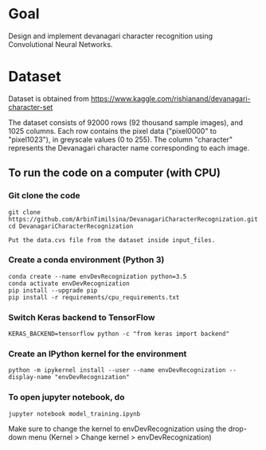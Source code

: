# Goal
Design and implement devanagari character recognition using Convolutional Neural Networks.

# Dataset 
Dataset is obtained from https://www.kaggle.com/rishianand/devanagari-character-set

The dataset consists of 92000 rows (92 thousand sample images), and 1025 columns. Each row contains the pixel data ("pixel0000" to "pixel1023"), in greyscale values (0 to 255). The column "character" represents the Devanagari character name corresponding to each image.

## To run the code on a computer (with CPU)

### Git clone the code
```
git clone https://github.com/ArbinTimilsina/DevanagariCharacterRecognization.git
cd DevanagariCharacterRecognization

Put the data.cvs file from the dataset inside input_files.
```

### Create a conda environment (Python 3)
```
conda create --name envDevRecognization python=3.5
conda activate envDevRecognization
pip install --upgrade pip
pip install -r requirements/cpu_requirements.txt
```

### Switch Keras backend to TensorFlow
```
KERAS_BACKEND=tensorflow python -c "from keras import backend"
```

### Create an IPython kernel for the environment
```
python -m ipykernel install --user --name envDevRecognization --display-name "envDevRecognization"
```

###  To open jupyter notebook, do
```
jupyter notebook model_training.ipynb
```
Make sure to change the kernel to envDevRecognization using the drop-down menu (Kernel > Change kernel > envDevRecognization)
